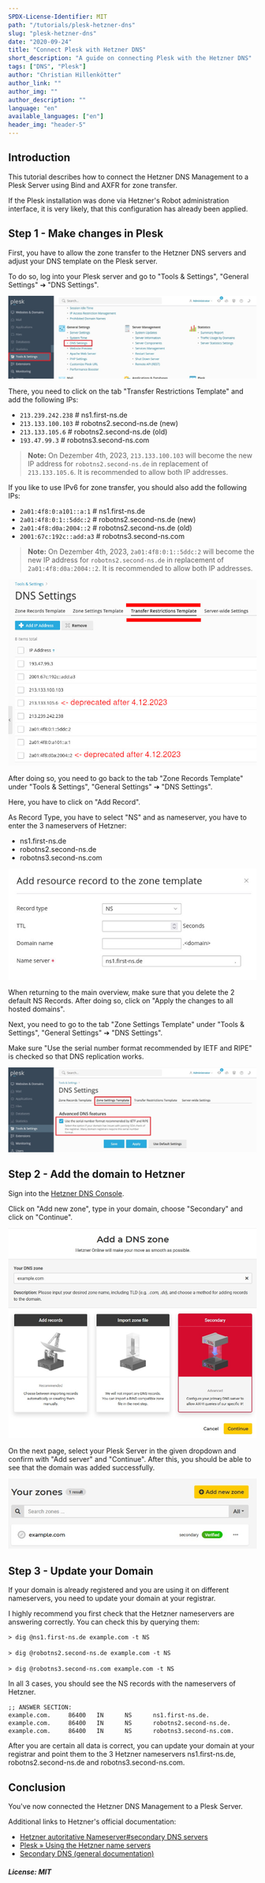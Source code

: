 ```yaml
---
SPDX-License-Identifier: MIT
path: "/tutorials/plesk-hetzner-dns"
slug: "plesk-hetzner-dns"
date: "2020-09-24"
title: "Connect Plesk with Hetzner DNS"
short_description: "A guide on connecting Plesk with the Hetzner DNS"
tags: ["DNS", "Plesk"]
author: "Christian Hillenkötter"
author_link: ""
author_img: ""
author_description: ""
language: "en"
available_languages: ["en"]
header_img: "header-5"
---
```


## Introduction

This tutorial describes how to connect the Hetzner DNS Management to a Plesk Server using Bind and AXFR for zone transfer.

If the Plesk installation was done via Hetzner's Robot administration interface, it is very likely, that this configuration has already been applied.

## Step 1 - Make changes in Plesk

First, you have to allow the zone transfer to the Hetzner DNS servers and adjust your DNS template on the Plesk server.

To do so, log into your Plesk server and go to "Tools & Settings", "General Settings" ➔ "DNS Settings".

![DNS settings](images/plesk-dns-settings.jpg)

There, you need to click on the tab "Transfer Restrictions Template" and add the following IPs:

* `213.239.242.238` # ns1.first-ns.de
* `213.133.100.103` # robotns2.second-ns.de (new)
* `213.133.105.6`   # robotns2.second-ns.de (old)
* `193.47.99.3`     # robotns3.second-ns.com

> **Note:** On Dezember 4th, 2023, `213.133.100.103` will become the new IP address for `robotns2.second-ns.de` in replacement of `213.133.105.6`. It is recommended to allow both IP addresses.

If you like to use IPv6 for zone transfer, you should also add the following IPs:

* `2a01:4f8:0:a101::a:1`  # ns1.first-ns.de
* `2a01:4f8:0:1::5ddc:2`  # robotns2.second-ns.de (new)
* `2a01:4f8:d0a:2004::2`  # robotns2.second-ns.de (old)
* `2001:67c:192c::add:a3` # robotns3.second-ns.com

> **Note:** On Dezember 4th, 2023, `2a01:4f8:0:1::5ddc:2` will become the new IP address for `robotns2.second-ns.de` in replacement of `2a01:4f8:d0a:2004::2`. It is recommended to allow both IP addresses.

![Add IPs](images/plesk-ips.jpg)

After doing so, you need to go back to the tab "Zone Records Template" under "Tools & Settings", "General Settings" ➔ "DNS Settings".

Here, you have to click on "Add Record".

As Record Type, you have to select "NS" and as nameserver, you have to enter the 3 nameservers of Hetzner:

* ns1.first-ns.de
* robotns2.second-ns.de
* robotns3.second-ns.com

![Add nameservers](images/plesk-nameservers.jpg)

When returning  to the main overview, make sure that you delete the 2 default NS Records. After doing so, click on "Apply the changes to all hosted domains".

Next, you need to go to the tab "Zone Settings Template" under "Tools & Settings", "General Settings" ➔ "DNS Settings".

Make sure "Use the serial number format recommended by IETF and RIPE" is checked so that DNS replication works.

![Advanced DNS features](images/plesk-advanced-dns.jpg)

## Step 2 - Add the domain to Hetzner

Sign into the [Hetzner DNS Console](https://dns.hetzner.com/).

Click on "Add new zone", type in your domain, choose "Secondary" and click on "Continue".

![Add Zone](images/hetzner-dns-zone.jpg)

On the next page, select your Plesk Server in the given dropdown and confirm with "Add server" and "Continue". After this, you should be able to see that the domain was added successfully.

![Successfully added the domain](images/hetzner-dns-success.jpg)

## Step 3 - Update your Domain

If your domain is already registered and you are using it on different nameservers, you need to update your domain at your registrar.

I highly recommend you first check that the Hetzner nameservers are answering correctly. You can check this by querying them:

```dig
> dig @ns1.first-ns.de example.com -t NS

> dig @robotns2.second-ns.de example.com -t NS

> dig @robotns3.second-ns.com example.com -t NS
```

In all 3 cases, you should see the NS records with the nameservers of Hetzner.

```console
;; ANSWER SECTION:
example.com.     86400   IN      NS      ns1.first-ns.de.
example.com.     86400   IN      NS      robotns2.second-ns.de.
example.com.     86400   IN      NS      robotns3.second-ns.com.
```

After you are certain all data is correct, you can update your domain at your registrar and point them to the 3 Hetzner nameservers ns1.first-ns.de, robotns2.second-ns.de and robotns3.second-ns.com.

## Conclusion

You've now connected the Hetzner DNS Management to a Plesk Server.

Additional links to Hetzner's official documentation:

* [Hetzner autoritative Nameserver#secondary DNS servers](https://docs.hetzner.com/dns-console/dns/general/authoritative-name-servers/#secondary-dns-servers-old-name-servers-for-robot-customers)
* [Plesk » Using the Hetzner name servers](https://docs.hetzner.com/robot/dedicated-server/operating-systems/plesk/#using-the-hetzner-name-servers)
* [Secondary DNS (general documentation)](https://docs.hetzner.com/de/dns-console/dns/general/secondary--dns/)

##### License: MIT

<!--

Contributor's Certificate of Origin

By making a contribution to this project, I certify that:

(a) The contribution was created in whole or in part by me and I have
    the right to submit it under the license indicated in the file; or

(b) The contribution is based upon previous work that, to the best of my
    knowledge, is covered under an appropriate license and I have the
    right under that license to submit that work with modifications,
    whether created in whole or in part by me, under the same license
    (unless I am permitted to submit under a different license), as
    indicated in the file; or

(c) The contribution was provided directly to me by some other person
    who certified (a), (b) or (c) and I have not modified it.

(d) I understand and agree that this project and the contribution are
    public and that a record of the contribution (including all personal
    information I submit with it, including my sign-off) is maintained
    indefinitely and may be redistributed consistent with this project
    or the license(s) involved.

Signed-off-by: Christian Hillenkötter

-->
